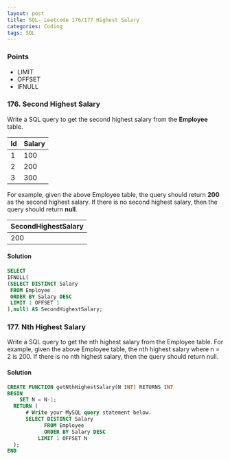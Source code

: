 ```yaml
---
layout: post
title: SQL- Leetcode 176/177 Highest Salary
categories: Coding
tags: SQL
---
```


### Points ###
* LIMIT
* OFFSET
* IFNULL


### 176. Second Highest Salary ###

Write a SQL query to get the second highest salary from the **Employee** table.

| Id | Salary |  
|----|--------|
| 1  |  100   |   
| 2  |  200   |
| 3  |  300   |


For example, given the above Employee table, the query should return **200** as
the second highest salary. If there is no second highest salary, then the query
should return **null**.

| SecondHighestSalary |
|---------------------|
|       200           |

#### Solution ####
```SQL
SELECT
IFNULL(
(SELECT DISTINCT Salary
 FROM Employee
 ORDER BY Salary DESC
 LIMIT 1 OFFSET 1
),null) AS SecondHighestSalary;
```

### 177. Nth Highest Salary ###

Write a SQL query to get the nth highest salary from the Employee table.
For example, given the above Employee table, the nth highest salary where n = 2 is 200.
If there is no nth highest salary, then the query should return null.

#### Solution ####
```SQL
CREATE FUNCTION getNthHighestSalary(N INT) RETURNS INT
BEGIN
    SET N = N-1;
  RETURN (
      # Write your MySQL query statement below.
      SELECT DISTINCT Salary
			FROM Employee
			ORDER BY Salary DESC
		  LIMIT 1 OFFSET N
  );
END
```
